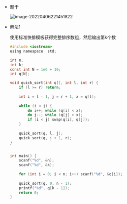 - 题干

  ![image-20220406221451822](C:\Users\HP\AppData\Roaming\Typora\typora-user-images\image-20220406221451822.png)

- 解法1

  使用标准快排模板获得完整排序数组，然后输出第k个数

  ```c
  #include <iostream>
  using namespace  std;
  
  int n;
  int k;
  const int N = 1e6 + 10;
  int q[N];
  
  void quick_sort(int q[], int l, int r) {
      if (l >= r) return;
      
      int i = l - 1, j = r + 1, x = q[l];
      
      while (i < j) {
          do i++; while (q[i] < x);
          do j--; while (q[j] > x);
          if (i < j) swap(q[i], q[j]);
      }
      
      quick_sort(q, l, j);
      quick_sort(q, j + 1, r);
  }
  
  
  int main() {
      scanf("%d", &n);
      scanf("%d", &k);
      
      for (int i = 0; i < n; i++) scanf("%d", &q[i]);
      
      quick_sort(q, 0, n - 1);
      printf("%d", q[k - 1]);
      return 0;
  }
  ```

  
